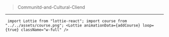 > Communitd-and-Cultural-Cliend
--- 
`
import Lottie from "lottie-react";
import course from "../../assets/course.png";
<Lottie
    animationData={addCourse}
    loop={true}
    className="w-full"
    />`